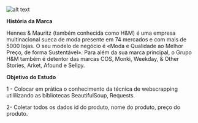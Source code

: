 ![alt text](https://static.independent.co.uk/2020/09/16/14/newFile-4.jpg?width=800)

**História da Marca**

Hennes & Mauritz (também conhecida como H&M) é uma empresa multinacional sueca de moda presente em 74 mercados e com mais de 5000 lojas. O seu modelo de negócio é «Moda e Qualidade ao Melhor Preço, de forma Sustentável». Para além da sua marca principal, o Grupo H&M também é detentor das marcas COS, Monki, Weekday, & Other Stories, Arket, Afound e Sellpy.

**Objetivo do Estudo**

1 - Colocar em prática o conhecimento da técnica de webscrapping utililizando as bibliotecas BeautifulSoup, Requests.  

2-  Coletar todos os dados id do produto, nome do produto, preço do produto. 



